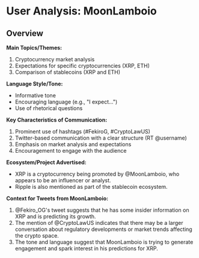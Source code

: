 # User Analysis: MoonLamboio

## Overview

**Main Topics/Themes:**

1. Cryptocurrency market analysis
2. Expectations for specific cryptocurrencies (XRP, ETH)
3. Comparison of stablecoins (XRP and ETH)

**Language Style/Tone:**

* Informative tone
* Encouraging language (e.g., "I expect...")
* Use of rhetorical questions

**Key Characteristics of Communication:**

1. Prominent use of hashtags (#FekiroG, #CryptoLawUS)
2. Twitter-based communication with a clear structure (RT @username)
3. Emphasis on market analysis and expectations
4. Encouragement to engage with the audience

**Ecosystem/Project Advertised:**

* XRP is a cryptocurrency being promoted by @MoonLamboio, who appears to be an influencer or analyst.
* Ripple is also mentioned as part of the stablecoin ecosystem.

**Context for Tweets from MoonLamboio:**

1. @Fekiro_OG's tweet suggests that he has some insider information on XRP and is predicting its growth.
2. The mention of @CryptoLawUS indicates that there may be a larger conversation about regulatory developments or market trends affecting the crypto space.
3. The tone and language suggest that MoonLamboio is trying to generate engagement and spark interest in his predictions for XRP.